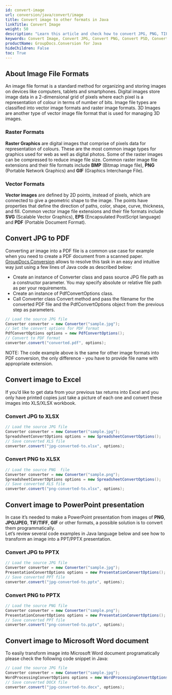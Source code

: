 ```yaml
---
id: convert-image
url: conversion/java/convert/image
title: Convert image to other formats in Java
linkTitle: Convert Image
weight: 50
description: "Learn this article and check how to convert JPG, PNG, TIFF and other images into various file formats with several lines of Java code"
keywords: Convert Image, Convert JPG, Convert PNG, Convert PSD, Convert TIFF
productName: GroupDocs.Conversion for Java
hideChildren: False
toc: True
---
```


## About Image File Formats

An image file format is a standard method for organizing and storing images on devices like computers, tablets and smartphones. Digital images store image data in a 2-dimensional grid of pixels where each pixel is a representation of colour in terms of number of bits. Image file types are classified into vector image formats and raster image formats. 3D Images are another type of vector image file format that is used for managing 3D images.

### Raster Formats

**Raster Graphics** are digital images that comprise of pixels data for representation of colours. These are the most common image types for graphics used for web as well as digital photos. Some of the raster images can be compressed to reduce image file size. Common raster image file extensions and their file formats include **BMP** (Bitmap image file), **PNG** (Portable Network Graphics) and **GIF** (Graphics Interchange File).

### Vector Formats

**Vector images** are defined by 2D points, instead of pixels, which are connected to give a geometric shape to the image. The points have properties that define the direction of paths, color, shape, curve, thickness, and fill. Common vector image file extensions and their file formats include **SVG** (Scalable Vector Graphics), **EPS** (Encapsulated PostScript language) and **PDF** (Portable Document Format).

## Convert JPG to PDF

Converting aт image into a PDF file is a common use case for example when you need to create a PDF document from a scanned paper. [GroupDocs.Conversion](https://products.groupdocs.com/conversion/java) allows to resolve this task in an easy and intuitive way just using a few lines of Java code as described below:

- Create an instance of Converter class and pass source JPG file path as a constructor parameter. You may specify absolute or relative file path as per your requirements.
- Create an instance of PdfConvertOptions class.
- Call Converter class Convert method and pass the filename for the converted PDF file and the PdfConvertOptions object from the previous step as parameters.

```java
// Load the source JPG file
Converter converter = new Converter("sample.jpg");
// Set the convert options for PDF format
PdfConvertOptions options = new PdfConvertOptions();
// Convert to PDF format
converter.convert("converted.pdf", options);
```

NOTE: The code example above is the same for other image formats into PDF conversion, the only difference - you have to provide file name with appropriate extension.

## Convert image to Excel

If you’d like to get data from your previous tax returns into Excel and you only have printed copies just take a picture of each one and convert these images into XLS/XLSX workbook.

### Convert JPG to XLSX

```java
// Load the source JPG file
Converter converter = new Converter("sample.jpg");
SpreadsheetConvertOptions options = new SpreadsheetConvertOptions();
// Save converted XLS file
converter.convert("jpg-converted-to.xlsx", options);
```

### Convert PNG to XLSX

```java
// Load the source PNG  file
Converter converter = new Converter("sample.png");
SpreadsheetConvertOptions options = new SpreadsheetConvertOptions();
// Save converted XLS file
converter.convert("png-converted-to.xlsx", options);
```

## Convert image to PowerPoint presentation

In case it’s needed to make a PowerPoint presentation from images of **PNG**, **JPG/JPEG**, **TIF/TIFF**, **GIF** or other formats, a possible solution is to convert them programmatically.  
Let’s review several code examples in Java language below and see how to transform an image into a PPT/PPTX presentation.

### Convert JPG to PPTX

```java
// Load the source JPG file
Converter converter = new Converter("sample.jpg");
PresentationConvertOptions options = new PresentationConvertOptions();
// Save converted PPT file  
converter.convert("jpg-converted-to.pptx", options);
```

### Convert PNG to PPTX

```java
// Load the source PNG file
Converter converter = new Converter("sample.png");
PresentationConvertOptions options = new PresentationConvertOptions();
// Save converted PPT file
converter.convert("png-converted-to.pptx", options);
```

## Convert image to Microsoft Word document

To easily transform image into Microsoft Word document programatically please check the following code snippet in Java:

```java
// Load the source JPG file
Converter converter = new Converter("sample.jpg");
WordProcessingConvertOptions options = new WordProcessingConvertOptions();
// Save converted DOCX file
converter.convert("jpg-converted-to.docx", options);
```
